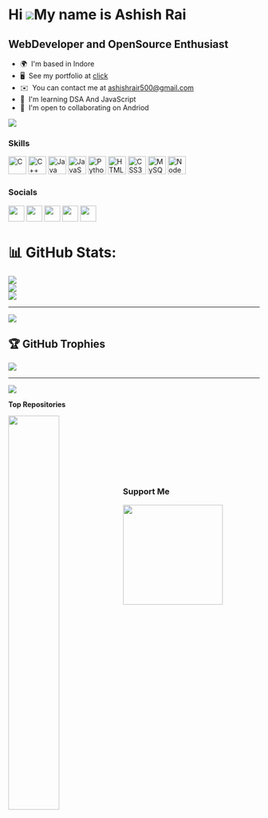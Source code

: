 Hi ![](https://user-images.githubusercontent.com/18350557/176309783-0785949b-9127-417c-8b55-ab5a4333674e.gif)My name is Ashish Rai
==================================================================================================================================

WebDeveloper and OpenSource Enthusiast
--------------------------------------

* 🌍  I'm based in Indore
* 🖥️  See my portfolio at [click](http://ashishrair500.github.io/myportfolio.github.io/)
* ✉️  You can contact me at [ashishrair500@gmail.com](mailto:ashishrair500@gmail.com)
* 🧠  I'm learning DSA And JavaScript
* 🤝  I'm open to collaborating on Andriod

<a href="https://www.github.com/ashishrair500" target="_blank" rel="noreferrer"><img
src="https://img.shields.io/github/followers/ashishrair500?logo=github&style=for-the-badge&color=0891b2&labelColor=1c1917" /></a>

### Skills


<p align="left">
<a href="https://docs.microsoft.com/en-us/cpp/?view=msvc-170" target="_blank" rel="noreferrer"><img src="https://raw.githubusercontent.com/danielcranney/readme-generator/main/public/icons/skills/c-colored.svg" width="36" height="36" alt="C" /></a>
<a href="https://docs.microsoft.com/en-us/cpp/?view=msvc-170" target="_blank" rel="noreferrer"><img src="https://raw.githubusercontent.com/danielcranney/readme-generator/main/public/icons/skills/cplusplus-colored.svg" width="36" height="36" alt="C++" /></a>
<a href="https://www.oracle.com/java/" target="_blank" rel="noreferrer"><img src="https://raw.githubusercontent.com/danielcranney/readme-generator/main/public/icons/skills/java-colored.svg" width="36" height="36" alt="Java" /></a>
<a href="https://developer.mozilla.org/en-US/docs/Web/JavaScript" target="_blank" rel="noreferrer"><img src="https://raw.githubusercontent.com/danielcranney/readme-generator/main/public/icons/skills/javascript-colored.svg" width="36" height="36" alt="JavaScript" /></a>
<a href="https://www.python.org/" target="_blank" rel="noreferrer"><img src="https://raw.githubusercontent.com/danielcranney/readme-generator/main/public/icons/skills/python-colored.svg" width="36" height="36" alt="Python" /></a>
<a href="https://developer.mozilla.org/en-US/docs/Glossary/HTML5" target="_blank" rel="noreferrer"><img src="https://raw.githubusercontent.com/danielcranney/readme-generator/main/public/icons/skills/html5-colored.svg" width="36" height="36" alt="HTML5" /></a>
<a href="https://www.w3.org/TR/CSS/#css" target="_blank" rel="noreferrer"><img src="https://raw.githubusercontent.com/danielcranney/readme-generator/main/public/icons/skills/css3-colored.svg" width="36" height="36" alt="CSS3" /></a>
<a href="https://www.mysql.com/" target="_blank" rel="noreferrer"><img src="https://raw.githubusercontent.com/danielcranney/readme-generator/main/public/icons/skills/mysql-colored.svg" width="36" height="36" alt="MySQL" /></a>
<a href="https://nodejs.org/en/" target="_blank" rel="noreferrer"><img src="https://raw.githubusercontent.com/danielcranney/readme-generator/main/public/icons/skills/nodejs-colored.svg" width="36" height="36" alt="NodeJS" /></a>
</p>


### Socials

<p align="left"> <a href="https://discord.com/users/AshishRai_99#2954" target="_blank" rel="noreferrer"><img src="https://raw.githubusercontent.com/danielcranney/readme-generator/main/public/icons/socials/discord.svg" width="32" height="32" /></a> <a href="https://www.github.com/ashishrair500" target="_blank" rel="noreferrer"><img src="https://raw.githubusercontent.com/danielcranney/readme-generator/main/public/icons/socials/github.svg" width="32" height="32" /></a> <a href="http://www.instagram.com/ashish_rai_99" target="_blank" rel="noreferrer"><img src="https://raw.githubusercontent.com/danielcranney/readme-generator/main/public/icons/socials/instagram.svg" width="32" height="32" /></a> <a href="https://www.linkedin.com/in/ashish-rai-404-error" target="_blank" rel="noreferrer"><img src="https://raw.githubusercontent.com/danielcranney/readme-generator/main/public/icons/socials/linkedin.svg" width="32" height="32" /></a> <a href="https://www.youtube.com/c/@ashishrai1809" target="_blank" rel="noreferrer"><img src="https://raw.githubusercontent.com/danielcranney/readme-generator/main/public/icons/socials/youtube.svg" width="32" height="32" /></a></p>

# 📊 GitHub Stats:
![](https://github-readme-stats.vercel.app/api?username=ashishrair500&theme=dark&hide_border=false&include_all_commits=false&count_private=false)<br/>
![](https://github-readme-streak-stats.herokuapp.com/?user=ashishrair500&theme=dark&hide_border=false)<br/>
![](https://github-readme-stats.vercel.app/api/top-langs/?username=ashishrair500&theme=dark&hide_border=false&include_all_commits=false&count_private=false&layout=compact)

---
[![](https://visitcount.itsvg.in/api?id=ashishrair500&icon=0&color=0)](https://visitcount.itsvg.in)

<!-- Proudly created with GPRM ( https://gprm.itsvg.in ) -->





## 🏆 GitHub Trophies
![](https://github-profile-trophy.vercel.app/?username=ashishrair500&theme=radical&no-frame=false&no-bg=true&margin-w=4)

---
[![](https://visitcount.itsvg.in/api?id=ashishrair500&icon=0&color=0)](https://visitcount.itsvg.in)

<!-- Proudly created with GPRM ( https://gprm.itsvg.in ) -->


<b>Top Repositories</b>

<div width="100%" align="center"><a href="https://github.com/ashishrair500/ myportfolio.github.io" align="left"><img align="left" width="45%" src="https://github-readme-stats.vercel.app/api/pin/?username=ashishrair500&repo= myportfolio.github.io&title_color=0891b2&text_color=ffffff&icon_color=0891b2&bg_color=1c1917&hide_border=true&locale=en" /></a></div><br /><br /><br /><br /><br /><br /><br />

### Support Me

<a href="https://www.buymeacoffee.com/ashishrai"><img src="https://cdn.buymeacoffee.com/buttons/v2/default-yellow.png" width="200" /></a>
